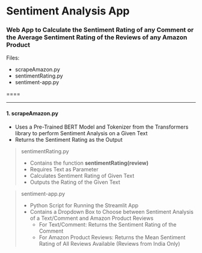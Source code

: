 # Sentiment Analysis App
### Web App to Calculate the Sentiment Rating of any Comment or the Average Sentiment Rating of the Reviews of any Amazon Product

Files:
- scrapeAmazon.py
- sentimentRating.py
- sentiment-app.py

====
____

#### 1. scrapeAmazon.py
- Uses a Pre-Trained BERT Model and Tokenizer from the Transformers library to perform Sentiment Analysis on a Given Text
- Returns the Sentiment Rating as the Output


> sentimentRating.py
> - Contains the function **sentimentRating(review)**
> - Requires Text as Parameter
> - Calculates Sentiment Rating of Given Text
> - Outputs the Rating of the Given Text

> sentiment-app.py
> - Python Script for Running the Streamlit App
> - Contains a Dropdown Box to Choose between Sentiment Analysis of a Text/Comment and Amazon Product Reviews
>   - For Text/Comment: Returns the Sentiment Rating of the Comment
>   - For Amazon Product Reviews: Returns the Mean Sentiment Rating of All Reviews Available (Reviews from India Only)
